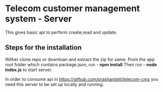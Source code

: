 # Telecom customer management system - Server

This gives basic api to perform create,read and update.
## Steps for the installation
Wither clone repo or downloan and extract the zip for same.
From the app root folder which contains package.json, run - **npm install**
Then run - **node index.js** to start server.

In order to consume api in https://github.com/prashantteli/telecom-cms you need this server to be set up locally and running.

